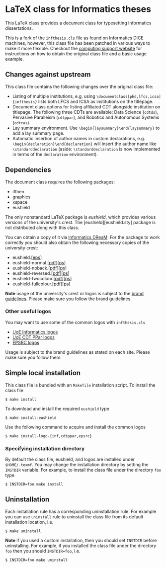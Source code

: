 # LaTeX class for Informatics theses
This LaTeX class provides a document class for typesetting Informatics
dissertations.

This is a fork of the `infthesis.cls` file as found on Informatics
DICE machines, however, this class file has been patched in various
ways to make it more flexible.  Checkout the [computing support
website](http://www.inf.ed.ac.uk/systems/tex/informatics/infthesis)
for instructions on how to obtain the original class file and a basic
usage example.

## Changes against upstream

This class file contains the following changes over the original class
file:

* Listing of multiple institutions, e.g. using
  `\documentclass[phd,lfcs,icsa]{infthesis}` lists both LFCS and ICSA
  as institutions on the titlepage.
* Document class options for listing affiliated CDT alongside
  institution on titlepage. The following three CDTs are available:
  Data Science (`cdtds`), Pervasive Paralleism (`cdtppar`), and
  Robotics and Autonomous Systems (`cdtras`).
* Lay summary environment. Use `\begin{laysummary}\end{laysummary}` to
  add a lay summary page.
* Automatic insertion of author names in custom declarations,
  e.g. `\begin{declaration}\end{declaration}` will insert the author
  name like `\standarddeclaration` (aside: `\standarddeclaration` is
  now implemented in terms of the `declaration` environment).

## Dependencies

The document class requires the following packages:

* ifthen
* graphics
* xspace
* eushield

The only nonstandard LaTeX package is *eushield*, which provides
various versions of the university's crest. The
[eushield][eushield.sty] package is not distributed along with this
class.

You can obtain a copy of it via [Informatics
DReaM](http://dream.inf.ed.ac.uk/projects/polyml/application/cover-letter/tex/logos/eushield.sty). For
the package to work correctly you should also obtain the following
necessary copies of the university crest:

* eushield.[[eps](http://dream.inf.ed.ac.uk/projects/polyml/application/cover-letter/tex/logos/eushield.eps)]
* eushield-normal.[[pdf](http://dream.inf.ed.ac.uk/projects/polyml/application/cover-letter/tex/logos/eushield-normal.pdf)][[ps](http://dream.inf.ed.ac.uk/projects/polyml/application/cover-letter/tex/logos/eushield-normal.ps)]
* eushield-noback.[[pdf](http://dream.inf.ed.ac.uk/projects/polyml/application/cover-letter/tex/logos/eushield-noback.pdf)][[ps](http://dream.inf.ed.ac.uk/projects/polyml/application/cover-letter/tex/logos/eushield-noback.ps)]
* eushield-reversed.[[pdf](http://dream.inf.ed.ac.uk/projects/polyml/application/cover-letter/tex/logos/eushield-reversed.pdf)][[ps](http://dream.inf.ed.ac.uk/projects/polyml/application/cover-letter/tex/logos/eushield-reversed.ps)]
* eushield-twocolour.[[pdf](http://dream.inf.ed.ac.uk/projects/polyml/application/cover-letter/tex/logos/eushield-twocolour.pdf)][[ps](http://dream.inf.ed.ac.uk/projects/polyml/application/cover-letter/tex/logos/eushield-twocolour.ps)]
* eushield-fullcolour.[[pdf](http://dream.inf.ed.ac.uk/projects/polyml/application/cover-letter/tex/logos/eushield-fullcolour.pdf)][[ps](http://dream.inf.ed.ac.uk/projects/polyml/application/cover-letter/tex/logos/eushield-fullcolour.ps)]

**Note** usage of the university's crest or logos is subject to the
[brand
guidelines](http://www.ed.ac.uk/communications-marketing/resources/university-brand). Please
make sure you follow the brand guidelines.

### Other useful logos

You may want to use some of the common logos with `infthesis.cls`

* [UoE Informatics logos](http://web.inf.ed.ac.uk/infweb/admin/school-brand)
* [UoE CDT PPar logos](http://web.inf.ed.ac.uk/infweb/student-services/cdt/ppar/resources-guidelines/ppar-logos)
* [EPSRC logos](https://www.epsrc.ac.uk/about/logos)

Usage is subject to the brand guidelines as stated on each
site. Please make sure you follow them.

## Simple local installation

This class file is bundled with an `Makefile` installation script. To
install the class file

```shell
$ make install
```

To download and install the required `eushield` type

```shell
$ make install-eushield
```

Use the following command to acquire and install the common logos

```shell
$ make install-logo-{inf,cdtppar,epsrc}
```

### Specifying installation directory

By default the class file, eushield, and logos are installed under
`$HOME/.texmf`. You may change the installation directory by setting
the `INSTDIR` variable. For example, to install the class file under
the directory `foo` type

```shell
$ INSTDIR=foo make install
```

## Uninstallation

Each installation rule has a corresponding uninstallation rule. For
example you can use `uninstall` rule to uninstall the class file from
its default installation location, i.e.

```shell
$ make uninstall
```

**Note** if you used a custom installation, then you should set
`INSTDIR` before uninstalling. For example, if you installed the class
file under the directory `foo` then you should `INSTDIR=foo`, i.e.

```shell
$ INSTDIR=foo make uninstall
```
